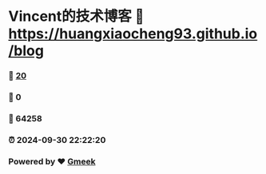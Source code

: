 # Vincent的技术博客 :link: https://huangxiaocheng93.github.io/blog 
### :page_facing_up: [20](https://huangxiaocheng93.github.io/blog/tag.html) 
### :speech_balloon: 0 
### :hibiscus: 64258 
### :alarm_clock: 2024-09-30 22:22:20 
### Powered by :heart: [Gmeek](https://github.com/Meekdai/Gmeek)
